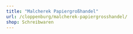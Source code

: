 ```yaml
---
title: "Malcherek Papiergroßhandel"
url: /cloppenburg/malcherek-papiergrosshandel/
shop: Schreibwaren
---
```

